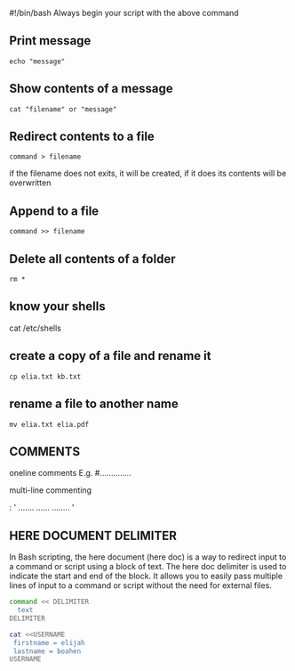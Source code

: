#!/bin/bash 
Always begin your script with the above command

## Print message
    echo "message"

## Show contents of a message
    cat "filename" or "message"

## Redirect contents to a file
    command > filename
if the filename does not exits, it will be created, if it does
its contents will be overwritten

## Append to a file
    command >> filename

## Delete all contents of a folder
    rm *
## know your shells
 cat /etc/shells

## create a copy of a file and rename it
    cp elia.txt kb.txt

## rename a file to another name
    mv elia.txt elia.pdf


## COMMENTS
oneline comments
E.g. #..............

multi-line commenting

: '
  .......
  ......
  ........
  '

## HERE DOCUMENT DELIMITER
In Bash scripting, the here document (here doc) is a way to redirect 
input to a command or script using a block of text. The here doc delimiter 
is used to indicate the start and end of the block. It allows you to easily 
pass multiple lines of input to a command or script without the need for external files. 

```bash
command << DELIMITER
  text
DELIMITER

cat <<USERNAME
 firstname = elijah
 lastname = boahen
USERNAME

```

